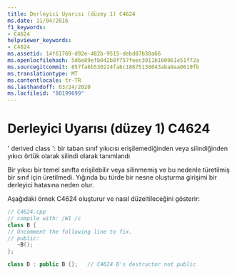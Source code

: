 ```yaml
---
title: Derleyici Uyarısı (düzey 1) C4624
ms.date: 11/04/2016
f1_keywords:
- C4624
helpviewer_keywords:
- C4624
ms.assetid: 14f61769-d92e-482b-9515-debd87b30a66
ms.openlocfilehash: 5d6e89efb042b8f757feec3911b160961e51f72a
ms.sourcegitcommit: 857fa6b530224fa6c18675138043aba9aa0619fb
ms.translationtype: MT
ms.contentlocale: tr-TR
ms.lasthandoff: 03/24/2020
ms.locfileid: "80199699"
---
```

# <a name="compiler-warning-level-1-c4624"></a>Derleyici Uyarısı (düzey 1) C4624

' derived class ': bir taban sınıf yıkıcısı erişilemediğinden veya silindiğinden yıkıcı örtük olarak silindi olarak tanımlandı

Bir yıkıcı bir temel sınıfta erişilebilir veya silinmemiş ve bu nedenle türetilmiş bir sınıf için üretilmedi. Yığında bu türde bir nesne oluşturma girişimi bir derleyici hatasına neden olur.

Aşağıdaki örnek C4624 oluşturur ve nasıl düzeltileceğini gösterir:

```cpp
// C4624.cpp
// compile with: /W1 /c
class B {
// Uncomment the following line to fix.
// public:
   ~B();
};

class D : public B {};   // C4624 B's destructor not public
```
